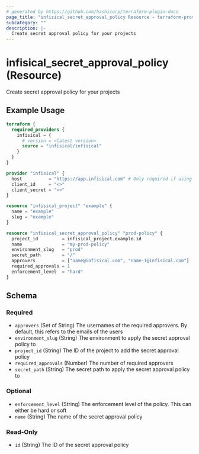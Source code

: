 ```yaml
---
# generated by https://github.com/hashicorp/terraform-plugin-docs
page_title: "infisical_secret_approval_policy Resource - terraform-provider-infisical"
subcategory: ""
description: |-
  Create secret approval policy for your projects
---
```


# infisical_secret_approval_policy (Resource)

Create secret approval policy for your projects

## Example Usage

```terraform
terraform {
  required_providers {
    infisical = {
      # version = <latest version>
      source = "infisical/infisical"
    }
  }
}

provider "infisical" {
  host          = "https://app.infisical.com" # Only required if using self hosted instance of Infisical, default is https://app.infisical.com
  client_id     = "<>"
  client_secret = "<>"
}

resource "infisical_project" "example" {
  name = "example"
  slug = "example"
}

resource "infisical_secret_approval_policy" "prod-policy" {
  project_id         = infisical_project.example.id
  name               = "my-prod-policy"
  environment_slug   = "prod"
  secret_path        = "/"
  approvers          = ["name@infisical.com", "name-1@infisical.com"]
  required_approvals = 1
  enforcement_level  = "hard"
}
```

<!-- schema generated by tfplugindocs -->
## Schema

### Required

- `approvers` (Set of String) The usernames of the required approvers. By default, this refers to the emails of the users
- `environment_slug` (String) The environment to apply the secret approval policy to
- `project_id` (String) The ID of the project to add the secret approval policy
- `required_approvals` (Number) The number of required approvers
- `secret_path` (String) The secret path to apply the secret approval policy to

### Optional

- `enforcement_level` (String) The enforcement level of the policy. This can either be hard or soft
- `name` (String) The name of the secret approval policy

### Read-Only

- `id` (String) The ID of the secret approval policy
